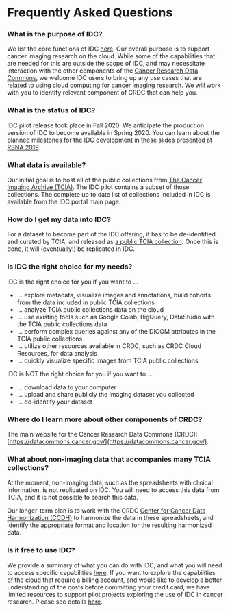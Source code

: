 # Frequently Asked Questions

### What is the purpose of IDC?

We list the core functions of IDC [here](core-functions-of-idc.md). Our overall purpose is to support cancer imaging research on the cloud. While some of the capabilities that are needed for this are outside the scope of IDC, and may necessitate interaction with the other components of the [Cancer Research Data Commons](https://datacommons.cancer.gov/), we welcome IDC users to bring up any use cases that are related to using cloud computing for cancer imaging research. We will work with you to identify relevant component of CRDC that can help you.

### What is the status of IDC?

IDC pilot release took place in Fall 2020. We anticipate the production version of IDC to become available in Spring 2020. You can learn about the planned milestones for the IDC development in [these slides presented at RSNA 2019](http://bit.ly/idc-rsna19).

### What data is available?

Our initial goal is to host all of the public collections from [The Cancer Imaging Archive \(TCIA\)](https://www.cancerimagingarchive.net/). The IDC pilot contains a subset of those collections. The complete up to date list of collections included in IDC is available from the IDC portal main page.

### How do I get my data into IDC?

For a dataset to become part of the IDC offering, it has to be de-identified and curated by TCIA, and released as [a public TCIA collection](https://www.cancerimagingarchive.net/collections/). Once this is done, it will \(eventually!\) be replicated in IDC.

### Is IDC the right choice for my needs?

IDC is the right choice for you if you want to ...

* ... explore metadata, visualize images and annotations, build cohorts from the data included in public TCIA collections
* ... analyze TCIA public collections data on the cloud
* ... use existing tools such as Google Colab, BigQuery, DataStudio with the TCIA public collections data
* ... perform complex queries against any of the DICOM attributes in the TCIA public collections
* ... utilize other resources available in CRDC, such as CRDC Cloud Resources, for data analysis
* ... quickly visualize specific images from TCIA public collections

IDC is NOT the right choice for you if you want to ...

* ... download data to your computer
* ... upload and share publicly the imaging dataset you collected 
* ... de-identify your dataset

### Where do I learn more about other components of CRDC?

The main website for the Cancer Research Data Commons \(CRDC\): [https://datacommons.cancer.gov/](https://datacommons.cancer.gov/).

### What about non-imaging data that accompanies many TCIA collections?

At the moment, non-imaging data, such as the spreadsheets with clinical information, is not replicated on IDC. You will need to access this data from TCIA, and it is not possible to search this data.

Our longer-term plan is to work with the CRDC [Center for Cancer Data Harmonization \(CCDH\)](https://datacommons.cancer.gov/center-cancer-data-harmonization) to harmonize the data in these spreadsheets, and identify the appropriate format and location for the resulting harmonized data. 

### Is it free to use IDC?

We provide a summary of what you can do with IDC, and what you will need to access specific capabilities [here](getting-started-with-idc.md). If you want to explore the capabilities of the cloud that require a billing account, and would like to develop a better understanding of the costs before committing your credit card, we have limited resources to support pilot projects exploring the use of IDC in cancer research. Please see details [here](introduction/requesting-gcp-cloud-credits.md).

